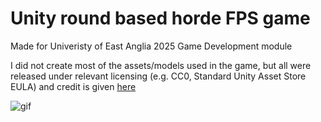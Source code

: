 # Unity round based horde FPS game
Made for Univeristy of East Anglia 2025 Game Development module

I did not create most of the assets/models used in the game, but all were released under relevant licensing (e.g. CC0, Standard Unity Asset Store EULA) and credit is given [here](credit.md)

![gif](./game.gif)
